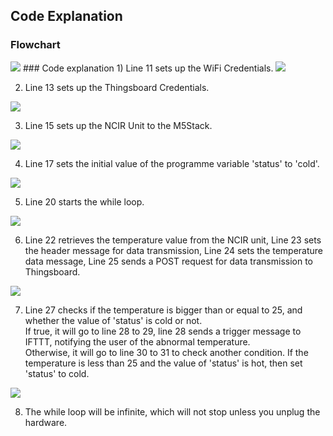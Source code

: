 ## Code Explanation
### Flowchart
<img src="https://user-images.githubusercontent.com/80112384/114127710-58f59680-992d-11eb-9d87-d29d74c8a9ef.png">
### Code explanation
1) Line 11 sets up the WiFi Credentials.
<img src="https://user-images.githubusercontent.com/80112384/113989775-5d657500-9883-11eb-8f2d-f357cebe976c.png">

2) Line 13 sets up the Thingsboard Credentials.
<img src="https://user-images.githubusercontent.com/80112384/113989866-70784500-9883-11eb-8c98-9c296da8fcd5.png">

3) Line 15 sets up the NCIR Unit to the M5Stack.
<img src="https://user-images.githubusercontent.com/80112384/113989928-7ff78e00-9883-11eb-99dc-be4d8197bdb7.png">

4) Line 17 sets the initial value of the programme variable 'status' to 'cold'.
<img src="https://user-images.githubusercontent.com/80112384/113989986-930a5e00-9883-11eb-9775-7590906a9593.png">

5) Line 20 starts the while loop.
<img src="https://user-images.githubusercontent.com/80112384/113990068-acaba580-9883-11eb-8c9e-f41eb3dcc127.png">

6) Line 22 retrieves the temperature value from the NCIR unit, Line 23 sets the header message for data transmission, Line 24 sets the temperature data message, Line 25 sends a POST request for data transmission to Thingsboard.
<img src="https://user-images.githubusercontent.com/80112384/113990129-baf9c180-9883-11eb-96e8-6ce5ec824413.png">

7) Line 27 checks if the temperature is bigger than or equal to 25, and whether the value of 'status' is cold or not. 
</br>If true, it will go to line 28 to 29, line 28 sends a trigger message to IFTTT, notifying the user of the abnormal temperature.
</br>Otherwise, it will go to line 30 to 31 to check another condition. If the temperature is less than 25 and the value of 'status' is hot, then set 'status' to cold.
<img src="https://user-images.githubusercontent.com/80112384/113991938-8981f580-9885-11eb-9686-efaf3f97aab4.png">

8) The while loop will be infinite, which will not stop unless you unplug the hardware.
